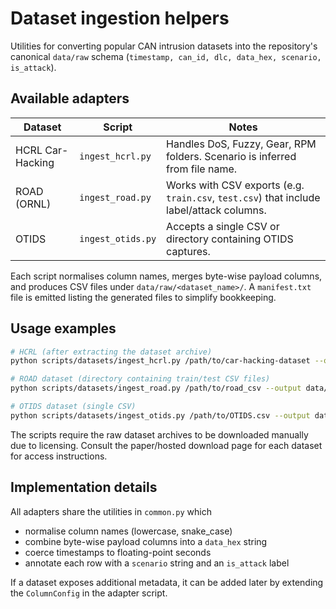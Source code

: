 # Dataset ingestion helpers

Utilities for converting popular CAN intrusion datasets into the repository's canonical
`data/raw` schema (`timestamp, can_id, dlc, data_hex, scenario, is_attack`).

## Available adapters

| Dataset | Script | Notes |
| --- | --- | --- |
| HCRL Car-Hacking | `ingest_hcrl.py` | Handles DoS, Fuzzy, Gear, RPM folders. Scenario is inferred from file name. |
| ROAD (ORNL) | `ingest_road.py` | Works with CSV exports (e.g. `train.csv`, `test.csv`) that include label/attack columns. |
| OTIDS | `ingest_otids.py` | Accepts a single CSV or directory containing OTIDS captures. |

Each script normalises column names, merges byte-wise payload columns, and produces
CSV files under `data/raw/<dataset_name>/`. A `manifest.txt` file is emitted listing the
generated files to simplify bookkeeping.

## Usage examples

```bash
# HCRL (after extracting the dataset archive)
python scripts/datasets/ingest_hcrl.py /path/to/car-hacking-dataset --output data/raw/hcrl

# ROAD dataset (directory containing train/test CSV files)
python scripts/datasets/ingest_road.py /path/to/road_csv --output data/raw/road

# OTIDS dataset (single CSV)
python scripts/datasets/ingest_otids.py /path/to/OTIDS.csv --output data/raw/otids
```

The scripts require the raw dataset archives to be downloaded manually due to licensing.
Consult the paper/hosted download page for each dataset for access instructions.

## Implementation details

All adapters share the utilities in `common.py` which

- normalise column names (lowercase, snake_case)
- combine byte-wise payload columns into a `data_hex` string
- coerce timestamps to floating-point seconds
- annotate each row with a `scenario` string and an `is_attack` label

If a dataset exposes additional metadata, it can be added later by extending the
`ColumnConfig` in the adapter script.
